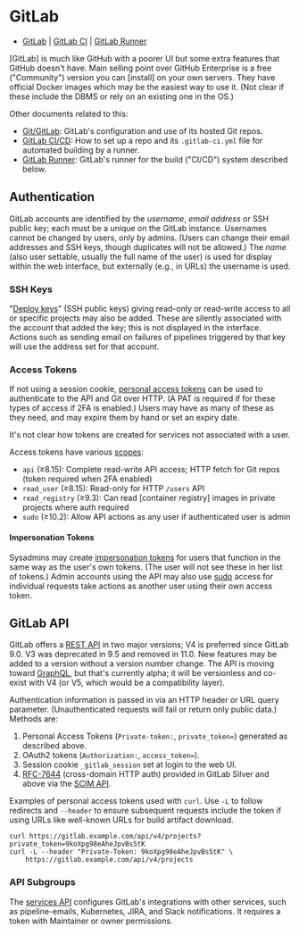 GitLab
======

* [GitLab](gitlab.md) | [GitLab CI](gitlab-ci.md)
  | [GitLab Runner](gitlab-runner.md)

[GitLab] is much like GitHub with a poorer UI but some extra features that
GitHub doesn't have. Main selling point over GitHub Enterprise is a
free ("Community") version you can [install] on your own servers. They
have official Docker images which may be the easiest way to use it.
(Not clear if these include the DBMS or rely on an existing one in the OS.)

Other documents related to this:
* [Git/GitLab](../git/gitlab.md): GitLab's configuration and use of
  its hosted Git repos.
* [GitLab CI/CD](gitlab-ci.md): How to set up a repo and its
  `.gitlab-ci.yml` file for automated building by a runner.
* [GitLab Runner](gitlab-runner.md): GitLab's runner for the
  build ("CI/CD") system described below.


Authentication
--------------

GitLab accounts are identified by the _username_, _email address_ or
SSH public key; each must be a unique on the GitLab instance.
Usernames cannot be changed by users, only by admins. (Users can
change their email addresses and SSH keys, though duplicates will not
be allowed.) The _name_ (also user settable, usually the full name of
the user) is used for display within the web interface, but externally
(e.g., in URLs) the username is used.

### SSH Keys

"[Deploy keys]" (SSH public keys) giving read-only or read-write
access to all or specific projects may also be added. These are
silently associated with the account that added the key; this is not
displayed in the interface. Actions such as sending email on failures
of pipelines triggered by that key will use the address set for that
account.

### Access Tokens

If not using a session cookie, [personal access tokens] can be used to
authenticate to the API and Git over HTTP. (A PAT is required if for
these types of access if 2FA is enabled.) Users may have as many of
these as they need, and may expire them by hand or set an expiry date.

It's not clear how tokens are created for services not associated with
a user.

Access tokens have various [scopes]:
* `api` (≥8.15): Complete read-write API access; HTTP fetch for Git repos
  (token required when 2FA enabled)
* `read_user` (≥8.15): Read-only for HTTP `/users` API
* `read_registry` (≥9.3): Can read [container registry] images in
  private projects where auth required
* `sudo` (≥10.2): Allow API actions as any user if authenticated user
  is admin

#### Impersonation Tokens

Sysadmins may create [impersonation tokens] for users that function in
the same way as the user's own tokens. (The user will not see these in
her list of tokens.) Admin accounts using the API may also use [sudo]
access for individual requests take actions as another user using
their own access token.


GitLab API
----------

GitLab offers a [REST API][api] in two major versions; V4 is preferred
since GitLab 9.0. V3 was deprecated in 9.5 and removed in 11.0. New
features may be added to a version without a version number change.
The API is moving toward [GraphQL], but that's currently alpha; it
will be versionless and co-exist with V4 (or V5, which would be a
compatibility layer).

Authentication information is passed in via an HTTP header or URL
query parameter. (Unauthenticated requests will fail or return only
public data.) Methods are:
1. Personal Access Tokens (`Private-token:`, `private_token=`)
   generated as described above.
2. OAuth2 tokens (`Authorization:`, `access_token=`).
3. Session cookie `_gitlab_session` set at login to the web UI.
4. [RFC-7644][] (cross-domain HTTP auth) provided in GitLab Silver and
   above via the [SCIM API].

Examples of personal access tokens used with `curl`. Use `-L` to
follow redirects and `--header` to ensure subsequent requests include
the token if using URLs like well-known URLs for build artifact
download.

    curl https://gitlab.example.com/api/v4/projects?private_token=9koXpg98eAheJpvBs5tK
    curl -L --header "Private-Token: 9koXpg98eAheJpvBs5tK" \
        https://gitlab.example.com/api/v4/projects

### API Subgroups

The [services API] configures GitLab's integrations with other
services, such as pipeline-emails, Kubernetes, JIRA, and Slack
notifications. It requires a token with Maintainer or owner
permissions.



<!-------------------------------------------------------------------->
[GraphQL]: https://docs.gitlab.com/ce/api/graphql/index.html
[RFC-7644]: https://tools.ietf.org/html/rfc7644
[SCIM API]: https://docs.gitlab.com/ce/api/scim.html
[api]: https://docs.gitlab.com/ce/api/README.html
[deploy keys]: https://docs.gitlab.com/ce/ssh/README.html#deploy-keys
[impersonation tokens]: https://docs.gitlab.com/ce/api/README.html#impersonation-tokens
[personal access tokens]: https://docs.gitlab.com/ce/api/README.html#personal-access-tokens
[scopes]: https://docs.gitlab.com/ee/user/profile/personal_access_tokens.html#limiting-scopes-of-a-personal-access-token
[services api]: https://docs.gitlab.com/ce/api/services.html
[sudo]: https://docs.gitlab.com/ce/api/README.html#sudo
